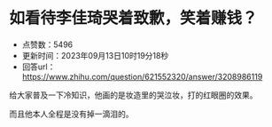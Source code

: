 # 如看待李佳琦哭着致歉，笑着赚钱？
- 点赞数：5496
- 更新时间：2023年09月13日10时19分18秒
- 回答url：https://www.zhihu.com/question/621552320/answer/3208986119
<body>
 <p data-pid="NVfOxhSa">给大家普及一下冷知识，他画的是妆造里的哭泣妆，打的红眼圈的效果。</p>
 <p data-pid="nAVb2kVv">而且他本人全程是没有掉一滴泪的。</p>
</body>